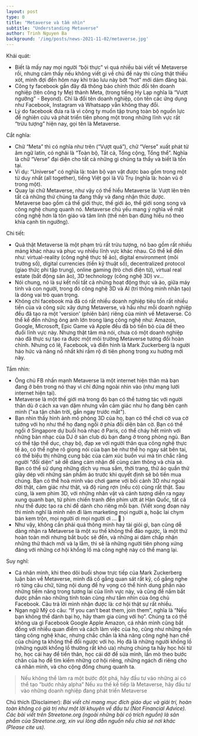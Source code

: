```yaml
---
layout: post
type: 0
title: "Metaverse và tầm nhìn"
subtitle: "Understanding Metaverse"
author: Trinh Nguyen Ba
background: '/img/posts/news-2021-11-02/metaverse.jpg'
---
```


Khái quát:
- Biết là mấy nay mọi người “bội thực” vì quá nhiều bài viết về Metaverse rồi, nhưng cảm thấy nếu không viết gì về chủ đề này thì cũng thật thiếu xót, mình đợi đến hôm nay khi trào lưu này bớt “hot” mới dám đăng bài.
- Công ty facebook gần đây đã thông báo chính thức đổi tên doanh nghiệp (tên công ty Mẹ) thành Meta, (trong tiếng Hy Lạp nghĩa là “Vượt ngưỡng” - Beyond). Chỉ là đổi tên doanh nghiệp, còn tên các ứng dụng như Facebook, Instagram và Whatsapp vẫn không thay đổi.
- Lý do facebook đưa ra là vì công ty muốn tập trung toàn bộ nguồn lực để nghiên cứu và phát triển tiên phong một trong những lĩnh vực rất “trừu tượng” hiện nay, gọi tên là Metaverse. 

Cắt nghĩa:
- Chữ “Meta” thì có nghĩa như trên (“Vượt quá”), chữ “Verse” xuất phát từ âm ngữ latin, có nghãi là “Toàn bộ, Tất cả, Tổng cộng, Tổng thể”. Nghĩa là chữ “Verse” đại diện cho tất cả những gì chúng ta thấy và biết là tồn tại. 
- Ví dụ: “Universe” có nghĩa là: toàn bộ vạn vật được bao gồm trong một từ duy nhất (all together), tiếng Việt gọi là Vũ Trụ (nghĩa là: hoàn vũ ở trong một).
- Quay lại chữ Metaverse, như vậy có thể hiểu Metaverse là: Vượt lên trên tất cả những thứ chúng ta đang thấy và đang nhận thức được. Metaverse bao gồm cả thế giới thực, thế giới ảo, thể giới song song và công nghệ chung quanh nó. Metaverse chủ yếu mang ý nghĩa về mặt công nghệ hơn là tôn giáo và tâm linh (thế nên bạn đừng hiểu nó theo khía cạnh tín ngưỡng).

Chi tiết:
- Quả thật Metaverse là một phạm trù rất trừu tượng, nó bao gồm rất nhiều mảng khác nhau và phục vụ nhiều lĩnh vực khác nhau. Có thể kể đến như: virtual-reality (công nghệ thực tế ảo), digital environment (môi trường số), digital currencies (tiền kỹ thuật số), decentralized protocol (giao thức phi tập trung), online gaming (trò chơi điện tử), virtual real estate (bất động sản ảo), 3D technology (công nghệ 3D) vv… 
- Nói chung, nó là sự kết nối tất cả những hoạt động thực và ảo, giữa máy tính và con người, trong đó công nghệ 3D và AI (trí thông minh nhân tạo) là dóng vai trò quan trọng.
- Không chỉ facebook mà đã có rất nhiều doanh nghiệp tiêu tốn rất nhiều tiền của và công sức xây dựng Metaverse, và hầu như mỗi doanh nghiệp đều đã tạo ra một 'version' (phiên bản) riêng của mình về Metaverse. Có thể kể đến những ông anh lớn trong làng công nghệ như: Amazon, Google, Microsoft, Epic Game và Apple đều đã bỏ tiền bỏ của để theo đuổi lĩnh vực này. Nhưng thật tâm mà nói, chưa có một doanh nghiệp nào đã thực sự tạo ra được một môi trường Metaverse tương đối hoàn chỉnh. Nhưng có lẽ, Facebook, và điển hình là Mark Zuckerberg là người háo hức và năng nổ nhất khi rầm rộ đi tiên phong trong xu hướng mới này.

Tầm nhìn:
- Ông chủ FB nhấn mạnh Metaverse là một internet hiện thân mà bạn đang ở bên trong nó thay vì chỉ đứng ngoài nhìn vào (như mạng lưới internet hiện tại). 
- Metaverse là một thế giới mà trong đó bạn có thể tương tác với người thân dù ở cách xa vạn dặm nhưng vẫn cảm giác như họ đang bên cạnh mình ("xa tận chân trời, gần ngay trước mắt"). 
- Bạn nhìn thấy hình ảnh mô phỏng 3D của họ, bạn có thể chơi cờ vua cờ tướng với họ như thể họ đang ngồi ở phía đối diện bàn cờ. Bạn có thể ngồi ở Singapore dự buổi hoà nhạc ở Paris, có thể cháy hết mình với những bản nhạc của DJ ở sàn club dù bạn đang ở trong phòng ngủ. Bạn có thể tập thể dục, chạy bộ, đạp xe với người thân qua công nghệ thực tế ảo, có thể nghe rõ giọng nói của bạn bè như thể họ ngay sát bên tai, có thể biểu thị những cung bậc của cảm xúc buồn vui mà tin chắc rằng người “đối diện” sẽ dễ dàng cảm nhận để cùng cảm thông và chia sẻ. Bạn có thể sử dụng những dịch vụ mua sắm, thời trang, thử áo quần thử giày dép với những sản phẩm ảo trước khi quyết định sẽ bỏ tiền mua chúng. Bạn có thể hoà mình vào chơi game với bối cảnh 3D như ngoài đời thật, cảm giác như thật, và độ rùng rợn (nếu có) cũng rất thật. Sau cùng, là xem phim 3D, với những nhân vật và cảnh tượng diễn ra ngay xung quanh bạn, từ phim chiến tranh đến phim ướt át Hàn Quốc, tất cả như thể được tạo ra chỉ để dành cho riêng mỗi bạn. (Viết xong đoạn này thì mình nghĩ là mình nên đi làm marketing mọi người ạ, hoặc lai chym bán kem trộn, mọi người ơi mọi người ơi ... 🤣 ) 
- Như vậy, không cần phải quá thông minh hay tài giỏi gì, bạn cũng dễ dàng nhận ra Metaverse là một xu thế không thể đảo ngược, là một thứ hoàn toàn mới nhưng bắt buộc sẽ đến, và những ai dám chấp nhận những thử thách mới và lạ lẫm, thì sẽ là những người tiên phong xứng đáng với những cơ hội khổng lồ mà công nghệ này có thể mang lại. 

Suy nghĩ:
- Cá nhân mình, khi theo dõi buổi show trực tiếp của Mark Zuckerberg luận bàn về Metaverse, mình đã cố gắng quan sát rất kỹ, cố gắng nghe rõ từng câu chữ, từng nội dung để hy vọng có thể hình dung phần nào những tiềm năng trong tương lai của lĩnh vực này, và cũng để nắm bắt được phần nào những tính toán cũng như tầm nhìn của ông chủ Facebook. Câu trả lời mình nhận được là: cơ hội thật sự rất nhiều.
- Ngạn ngữ Mỹ có câu: “If you can’t beat them, join them”, nghĩa là “Nếu bạn không thể đánh bại họ, hãy tham gia cùng với họ”. Chúng ta có thể không ưa gì Facebook Google Apple Amazon, cá nhân mình cũng bất đồng với nhiều quan điểm và cách làm việc của họ, cũng như những nền tảng công nghệ khác, nhưng chắc chắn là khả năng công nghệ hạn chế của chúng ta không thể đối ngược với họ. Họ đã là những người khổng lồ (những người khổng lồ thường rất khó ưa) nhưng chúng ta hãy học hỏi từ họ, học cái hay để tiến thân, học cái dở để sửa mình, lần mò theo bước chân của họ để tìm kiếm những cơ hội riêng, những ngách đi riêng cho cá nhân mình, và cho cộng đồng chung quanh ta. 

> Nếu không thể làm ra một bước đột phá, hãy đầu tư vào những ai có thể tạo “bước nhảy alpha”
> Nếu xu thế kế tiếp là Metaverse, hãy đầu tư vào những doanh nghiệp đang phát triển Metaverse

Chú thích (Disclaimer):
*Bài viết chỉ mang mục đích giáo dục và giải trí, hoàn toàn không có giá trị như một lời khuyên về đầu tư (Not Financial Advice).*
*Các bài viết trên Streetone.org (ngoài những bài có trích nguồn) là sản phẩm của Streetone.org, xin vui lòng dẫn nguồn nếu chia sẻ nơi khác (Please cite us).*

